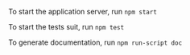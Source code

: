 To start the application server, run `npm start`

To start the tests suit, run `npm test`

To generate documentation, run `npm run-script doc`
